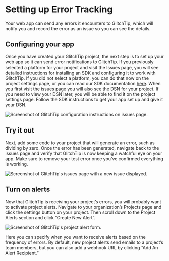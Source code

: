 # Setting up Error Tracking

Your web app can send any errors it encounters to GlitchTip, which will notify you and record the error as an issue so you can see the details.

## Configuring your app

Once you have created your GlitchTip project, the next step is to set up your web app so it can send error notifications to GlitchTip. If you previously selected a platform for your project and visit the Issues page, you will see detailed instructions for installing an SDK and configuring it to work with GlitchTip. If you did not select a platform, you can do that now on the project settings page, or you can read our SDK documentation [here](/sdkdocs). When you first visit the issues page you will also see the DSN for your project. If you need to view your DSN later, you will be able to find it on the project settings page. Follow the SDK instructions to get your app set up and give it your DSN.

<div style="width: 800px; max-width: 100%; margin: 0 auto;">
   <picture>
       <source
           type="image/webp"
           srcset="
               /assets/screenshots/start-project@1x.webp,
               /assets/screenshots/start-project@2x.webp,
               /assets/screenshots/start-project@3x.webp,
           "
       />
       <img
           src="/assets/screenshots/start-project@1xpng"
           srcset="
               /assets/screenshots/start-project@1xpng,
               /assets/screenshots/start-project@2xpng 2x,
               /assets/screenshots/start-project@3xpng 3x,
           "
           loading="lazy"
           alt="Screenshot of GlitchTip configuration instructions on issues page."
       />
   </picture>
</div>

## Try it out

Next, add some code to your project that will generate an error, such as dividing by zero. Once the error has been generated, navigate back to the issues page and verify that GlitchTip is now keeping a watchful eye on your app. Make sure to remove your test error once you’ve confirmed everything is working.

<div style="width: 800px; max-width: 100%; margin: 0 auto;">
   <picture>
       <source
           type="image/webp"
           srcset="
               /assets/screenshots/one-issue@1x.webp,
               /assets/screenshots/one-issue@2x.webp,
               /assets/screenshots/one-issue@3x.webp,
           "
       />
       <img
           src="/assets/screenshots/one-issue@1xpng"
           srcset="
               /assets/screenshots/one-issue@1xpng,
               /assets/screenshots/one-issue@2xpng 2x,
               /assets/screenshots/one-issue@3xpng 3x,
           "
           loading="lazy"
           alt="Screenshot of GlitchTip's issues page with a new issue displayed."
       />
   </picture>
</div>

## Turn on alerts

Now that GlitchTip is receiving your project’s errors, you will probably want to activate project alerts. Navigate to your organization’s Projects page and click the settings button on your project. Then scroll down to the Project Alerts section and click “Create New Alert”.

<div style="width: 800px; max-width: 100%; margin: 0 auto;">
   <picture>
       <source
           type="image/webp"
           srcset="
               /assets/screenshots/new-project-alert@1x.webp,
               /assets/screenshots/new-project-alert@2x.webp,
               /assets/screenshots/new-project-alert@3x.webp,
           "
       />
       <img
           src="/assets/screenshots/new-project-alert@1xpng"
           srcset="
               /assets/screenshots/new-project-alert@1xpng,
               /assets/screenshots/new-project-alert@2xpng 2x,
               /assets/screenshots/new-project-alert@3xpng 3x,
           "
           loading="lazy"
           alt="Screenshot of GlitchTip's project alert form."
       />
   </picture>
</div>

Here you can specify when you want to receive alerts based on the frequency of errors. By default, new project alerts send emails to a project’s team members, but you can also add a webhook URL by clicking “Add An Alert Recipient.”
